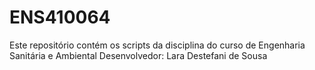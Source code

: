 # ENS410064

Este repositório contém os scripts da disciplina do curso de Engenharia Sanitária e Ambiental
Desenvolvedor: Lara Destefani de Sousa